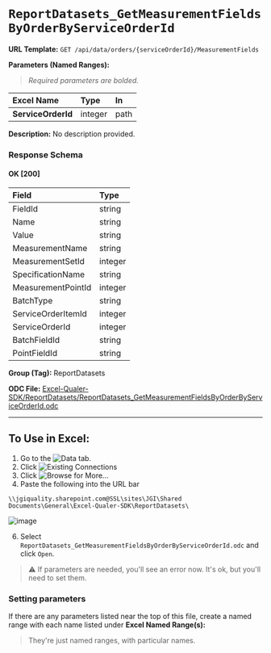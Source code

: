 # `ReportDatasets_GetMeasurementFieldsByOrderByServiceOrderId`
> 
    
**URL Template:**
`GET /api/data/orders/{serviceOrderId}/MeasurementFields`

**Parameters (Named Ranges):**

> *Required parameters are bolded.*

| Excel Name         | Type    | In   |
|:-------------------|:--------|:-----|
| **ServiceOrderId** | integer | path |

**Description:**
No description provided.

### Response Schema

#### OK [200]

| Field              | Type    |
|:-------------------|:--------|
| FieldId            | string  |
| Name               | string  |
| Value              | string  |
| MeasurementName    | string  |
| MeasurementSetId   | integer |
| SpecificationName  | string  |
| MeasurementPointId | integer |
| BatchType          | string  |
| ServiceOrderItemId | integer |
| ServiceOrderId     | integer |
| BatchFieldId       | string  |
| PointFieldId       | string  |

**Group (Tag):**
ReportDatasets

**ODC File:**
[Excel-Qualer-SDK/ReportDatasets/ReportDatasets_GetMeasurementFieldsByOrderByServiceOrderId.odc](https://github.com/Johnson-Gage-Inspection-Inc/qualer-sdk-odc/blob/main/Excel-Qualer-SDK/ReportDatasets/ReportDatasets_GetMeasurementFieldsByOrderByServiceOrderId.odc)

---

To Use in Excel:
---

1. Go to the ![`Data`](https://github.com/user-attachments/assets/da437a70-57b3-4c5b-bb01-4910ece19ed1)
 tab.
3. Click ![Existing Connections](https://github.com/user-attachments/assets/a2f1ed67-b2e0-4c23-ac90-68c870e60289)
4. Click ![`Browse for More...`](https://github.com/user-attachments/assets/8e698494-6865-41e7-b6fa-043aea81809a)
5. Paste the following into the URL bar
```
\\jgiquality.sharepoint.com@SSL\sites\JGI\Shared Documents\General\Excel-Qualer-SDK\ReportDatasets\
```

![image](https://github.com/user-attachments/assets/1e1a8d87-0377-446d-aaf5-d78562991db3)

6. Select `ReportDatasets_GetMeasurementFieldsByOrderByServiceOrderId.odc` and click `Open`.

> ⚠️ If parameters are needed, you'll see an error now. It's ok, but you'll need to set them.

### Setting parameters
If there are any parameters listed near the top of this file, create a named range with each name listed under **Excel Named Range(s):**
> They're just named ranges, with particular names.
